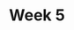 ---
title: Week 5
days:
  - date: 2024-09-23
    events:
      "**Lecture 11**{: .label .label-lec} [Introduction to Probability](https://ph142-ucb.github.io/fa24/src/lec/Ch09_Intro-probability.html) [(Recording)](https://berkeley.zoom.us/rec/share/a-smzUV5jmZgp-rDh-wBhvSZTP09lQQk33XK1ejeGpZZLEVbqgTKxkIsLtM8KRcd.O1LPW6v361SQHQ59?startTime=1727103702000) ": 
        "Ch. 9"

  - date: 2024-09-25
    events:
      "**Lecture 12**{: .label .label-lec} [General Rules of Probability](https://ph142-ucb.github.io/fa24/src/lec/Lec-12_More-probability.pptx) [(Recording)](https://berkeley.zoom.us/rec/share/ApCP08jtYZ9G1YiPP9Hl88I0QGQQmbZuQE-Dvrt-y2_pkJrNvA6BimW5H08ZYXeh.9XikMD9qQ3SZK9l6) ":
        "Ch. 10"
      "**Lab**{: .label .label-lab} Midterm 1 Review Session ":
      
  - date: 2024-09-27
    events:
      "**Lecture 13**{: .label .label-lec} [General Rules of Probability cont.](https://ph142-ucb.github.io/fa24/src/lec/Lec13_moreProbSlides.pdf)[(annotated slides)](https://ph142-ucb.github.io/fa24/src/lec/Lec13_moreProbNotes.pdf) [(supplemental)](https://ph142-ucb.github.io/fa24/src/lec/Lec13_SupplementalMatProbRules.pdf) [(Recording)](https://berkeley.zoom.us/rec/share/sO9TivZA4MwpnpQMBh0uu65eitqBJBo_71meuiBBZUP98RvHtWqApG59dsJr6xPB.SMHMk7zTZpSjpOAi)":
      "**Quiz 4**{: .label .label-quiz} Due 11:59pm [on Gradescope](https://www.gradescope.com/courses/833518)":
---